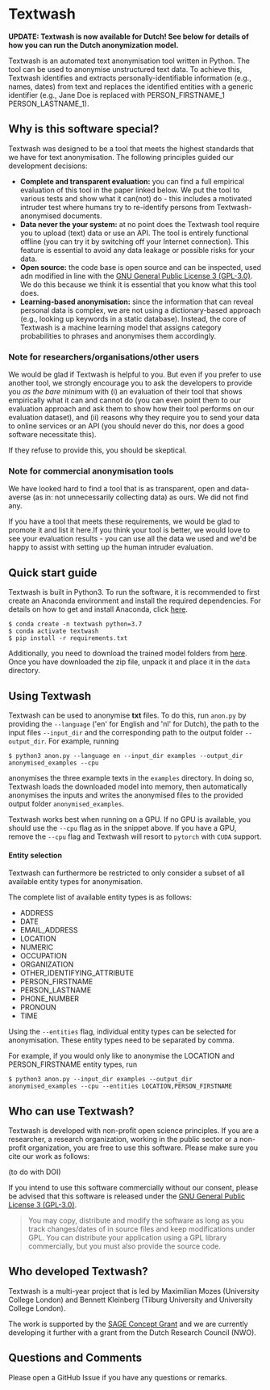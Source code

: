 # Textwash

**UPDATE: Textwash is now available for Dutch! See below for details of how you can run the Dutch anonymization model.**

Textwash is an automated text anonymisation tool written in Python. The tool can be used to anonymise unstructured text data. To achieve this, Textwash identifies and extracts personally-identifiable information (e.g., names, dates) from text and replaces the identified entities with a generic identifier (e.g., Jane Doe is replaced with PERSON_FIRSTNAME_1 PERSON_LASTNAME_1).

## Why is this software special?

Textwash was designed to be a tool that meets the highest standards that we have for text anonymisation. The following principles guided our development decisions:

- **Complete and transparent evaluation:** you can find a full empirical evaluation of this tool in the paper linked below. We put the tool to various tests and show what it can(not) do -  this includes a motivated intruder test where humans try to re-identify persons from Textwash-anonymised documents.
- **Data never the your system:** at no point does the Textwash tool require you to upload (text) data or use an API. The tool is entirely functional offline (you can try it by switching off your Internet connection). This feature is essential to avoid any data leakage or possible risks for your data.
- **Open source:** the code base is open source and can be inspected, used adn modified in line with the [GNU General Public License 3 (GPL-3.0)](https://www.gnu.org/licenses/gpl-3.0.en.html). We do this because we think it is essential that you know what this tool does.
- **Learning-based anonymisation:** since the information that can reveal personal data is complex, we are not using a dictionary-based approach (e.g., looking up keywords in a static database). Instead, the core of Textwash is a machine learning model that assigns category probabilities to phrases and anonymises them accordingly.

### Note for researchers/organisations/other users

We would be glad if Textwash is helpful to you. But even if you prefer to use another tool, we strongly encourage you to ask the developers to provide you _as the bare minimum_ with (i) an evaluation of their tool that shows empirically what it can and cannot do (you can even point them to our evaluation approach and ask them to show how their tool performs on our evaluation dataset), and (ii) reasons why they require you to send your data to online services or an API (you should never do this, nor does a good software necessitate this).

If they refuse to provide this, you should be skeptical.


### Note for commercial anonymisation tools

We have looked hard to find a tool that is as transparent, open and data-averse (as in: not unnecessarily collecting data) as ours. We did not find any.

If you have a tool that meets these requirements, we would be glad to promote it and list it here.If you think your tool is better, we would love to see your evaluation results - you can use all the data we used and we'd be happy to assist with setting up the human intruder evaluation.


## Quick start guide

Textwash is built in Python3. To run the software, it is recommended to first create an Anaconda environment and install the required dependencies. For details on how to get and install Anaconda, click [here](https://www.anaconda.com/products/distribution).

    $ conda create -n textwash python=3.7
    $ conda activate textwash
    $ pip install -r requirements.txt

Additionally, you need to download the trained model folders from [here](https://drive.google.com/file/d/1YBccngYE3lvod87TI6UIhBzrN7nY9vHS/view?usp=sharing). Once you have downloaded the zip file, unpack it and place it in the `data` directory.

## Using Textwash

Textwash can be used to anonymise **txt** files. To do this, run `anon.py` by providing the `--language` ('en' for English and 'nl' for Dutch), the path to the input files `--input_dir` and the corresponding path to the output folder `--output_dir`. For example, running

    $ python3 anon.py --language en --input_dir examples --output_dir anonymised_examples --cpu

anonymises the three example texts in the `examples` directory. In doing so, Textwash loads the downloaded model into memory, then automatically anonymises the inputs and writes the anonymised files to the provided output folder `anonymised_examples`.

Textwash works best when running on a GPU. If no GPU is available, you should use the `--cpu` flag as in the snippet above. If you have a GPU, remove the `--cpu` flag and Textwash will resort to `pytorch` with `CUDA` support.

#### Entity selection
Textwash can furthermore be restricted to only consider a subset of all available entity types for anonymisation. 

The complete list of available entity types is as follows:
* ADDRESS
* DATE
* EMAIL_ADDRESS
* LOCATION
* NUMERIC
* OCCUPATION
* ORGANIZATION
* OTHER_IDENTIFYING_ATTRIBUTE
* PERSON_FIRSTNAME
* PERSON_LASTNAME
* PHONE_NUMBER
* PRONOUN
* TIME

Using the `--entities` flag, individual entity types can be selected for anonymisation. These entity types need to be separated by comma.

For example, if you would only like to anonymise the LOCATION and PERSON_FIRSTNAME entity types, run

    $ python3 anon.py --input_dir examples --output_dir anonymised_examples --cpu --entities LOCATION,PERSON_FIRSTNAME

## Who can use Textwash?

Textwash is developed with non-profit open science principles. If you are a researcher, a research organization, working in the public sector or a non-profit organization, you are free to use this software. Please make sure you cite our work as follows:

(to do with DOI)

If you intend to use this software commercially without our consent, please be advised that this software is released under the [GNU General Public License 3 (GPL-3.0)](https://www.gnu.org/licenses/gpl-3.0.en.html).

> You may copy, distribute and modify the software as long as you track changes/dates of in source files and keep modifications under GPL. You can distribute your application using a GPL library commercially, but you must also provide the source code.


## Who developed Textwash?

Textwash is a multi-year project that is led by Maximilian Mozes (University College London) and Bennett Kleinberg (Tilburg University and University College London).

The work is supported by the [SAGE Concept Grant](https://www.youtube.com/watch?v=T9pRRn2DrMY) and we are currently developing it further with a grant from the Dutch Research Council (NWO).

## Questions and Comments

Please open a GitHub Issue if you have any questions or remarks.
